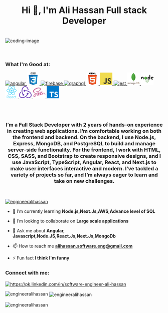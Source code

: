 <h1 align="center">Hi 👋, I'm Ali Hassan Full stack Developer</h1>
<br/>
<img align='center' src="https://cubettech.com/wp-content/uploads/2021/05/WEB-Full-Stack-Developer.jpg" alt="coding-image"><br>
<br/>
<br />
<h3 align="left">What I'm Good at:</h3>
<p align="left"> <a href="https://angular.io" target="_blank" rel="noreferrer"> <img src="https://angular.io/assets/images/logos/angular/angular.svg" alt="angular" width="40" height="40"/> </a> <a href="https://www.w3schools.com/css/" target="_blank" rel="noreferrer"> <img src="https://raw.githubusercontent.com/devicons/devicon/master/icons/css3/css3-original-wordmark.svg" alt="css3" width="40" height="40"/> </a> <a href="https://firebase.google.com/" target="_blank" rel="noreferrer"> <img src="https://www.vectorlogo.zone/logos/firebase/firebase-icon.svg" alt="firebase" width="40" height="40"/> </a> <a href="https://graphql.org" target="_blank" rel="noreferrer"> <img src="https://www.vectorlogo.zone/logos/graphql/graphql-icon.svg" alt="graphql" width="40" height="40"/> </a> <a href="https://www.w3.org/html/" target="_blank" rel="noreferrer"> <img src="https://raw.githubusercontent.com/devicons/devicon/master/icons/html5/html5-original-wordmark.svg" alt="html5" width="40" height="40"/> </a> <a href="https://developer.mozilla.org/en-US/docs/Web/JavaScript" target="_blank" rel="noreferrer"> <img src="https://raw.githubusercontent.com/devicons/devicon/master/icons/javascript/javascript-original.svg" alt="javascript" width="40" height="40"/> </a> <a href="https://jestjs.io" target="_blank" rel="noreferrer"> <img src="https://www.vectorlogo.zone/logos/jestjsio/jestjsio-icon.svg" alt="jest" width="40" height="40"/> </a> <a href="https://www.mongodb.com/" target="_blank" rel="noreferrer"> <img src="https://raw.githubusercontent.com/devicons/devicon/master/icons/mongodb/mongodb-original-wordmark.svg" alt="mongodb" width="40" height="40"/> </a> <a href="https://nodejs.org" target="_blank" rel="noreferrer"> <img src="https://raw.githubusercontent.com/devicons/devicon/master/icons/nodejs/nodejs-original-wordmark.svg" alt="nodejs" width="40" height="40"/> </a> <a href="https://reactjs.org/" target="_blank" rel="noreferrer"> <img src="https://raw.githubusercontent.com/devicons/devicon/master/icons/react/react-original-wordmark.svg" alt="react" width="40" height="40"/> </a> <a href="https://redux.js.org" target="_blank" rel="noreferrer"> <img src="https://raw.githubusercontent.com/devicons/devicon/master/icons/redux/redux-original.svg" alt="redux" width="40" height="40"/> </a> <a href="https://sass-lang.com" target="_blank" rel="noreferrer"> <img src="https://raw.githubusercontent.com/devicons/devicon/master/icons/sass/sass-original.svg" alt="sass" width="40" height="40"/> </a> <a href="https://www.typescriptlang.org/" target="_blank" rel="noreferrer"> <img src="https://raw.githubusercontent.com/devicons/devicon/master/icons/typescript/typescript-original.svg" alt="typescript" width="40" height="40"/> </a> </p>
<br />
<br />
<h3 align='center' >I’m a Full Stack Developer with 2 years of hands-on experience in creating web applications. I’m comfortable working on both the frontend and backend. On the backend, I use Node.js, Express, MongoDB, and PostgreSQL to build and manage server-side functionality. For the frontend, I work with HTML, CSS, SASS, and Bootstrap to create responsive designs, and I use JavaScript, TypeScript, Angular, React, and Next.js to make user interfaces interactive and modern. I’ve tackled a variety of projects so far, and I’m always eager to learn and take on new challenges. </h3>
<br/>
<p align="left"> <a href="https://github.com/ryo-ma/github-profile-trophy"><img src="https://github-profile-trophy.vercel.app/?username=engineeralihassan" alt="engineeralihassan" /></a> </p>

- 🌱 I’m currently learning **Node.js,Next.Js,AWS,Advance level of SQL**

- 👯 I’m looking to collaborate on **Large scale applications**

- 💬 Ask me about **Angular, Javascript,Node.JS,React.Js,Next.Js,MongoDb**

- 📫 How to reach me **alihassan.software.eng@gmail.com**

- ⚡ Fun fact **I think I'm funny**

<h3 align="left">Connect with me:</h3>
<p align="left">
<a href="https://linkedin.com/in/https://pk.linkedin.com/in/software-engineer-ali-hassan" target="blank"><img align="center" src="https://raw.githubusercontent.com/rahuldkjain/github-profile-readme-generator/master/src/images/icons/Social/linked-in-alt.svg" alt="https://pk.linkedin.com/in/software-engineer-ali-hassan" height="30" width="40" /></a>
</p>



<p><img align="left" src="https://github-readme-stats.vercel.app/api/top-langs?username=engineeralihassan&show_icons=true&locale=en&layout=compact" alt="engineeralihassan" /></p>

<p>&nbsp;<img align="center" src="https://github-readme-stats.vercel.app/api?username=engineeralihassan&show_icons=true&locale=en" alt="engineeralihassan" /></p>

<p><img align="center" src="https://github-readme-streak-stats.herokuapp.com/?user=engineeralihassan&" alt="engineeralihassan" /></p>
